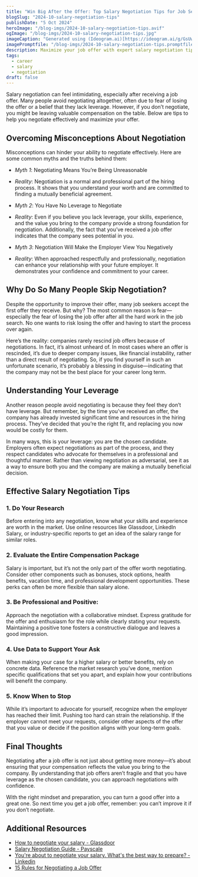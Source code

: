 ```yaml
---
title: "Win Big After the Offer: Top Salary Negotiation Tips for Job Seekers"
blogSlug: "2024-10-salary-negotiation-tips"
publishDate: "5 Oct 2024"
heroImage: "/blog-imgs/2024-10-salary-negotiation-tips.avif"
ogImage: "/blog-imgs/2024-10-salary-negotiation-tips.jpg"
imageCaption: "Generated using (Ideogram.ai)[https://ideogram.ai/g/GsUwlfoFTuigZ-YEL_8TaQ/1]"
imagePromptfile: "/blog-imgs/2024-10-salary-negotiation-tips.promptfile"
description: Maximize your job offer with expert salary negotiation tips. Overcome fears, highlight your value, and confidently secure the compensation you deserve. Empower your career today
tags:
  - career
  - salary
  - negotiation
draft: false
---
```


Salary negotiation can feel intimidating, especially after receiving a job offer. Many people avoid negotiating altogether, often due to fear of losing the offer or a belief that they lack leverage. However, if you don’t negotiate, you might be leaving valuable compensation on the table. Below are tips to help you negotiate effectively and maximize your offer.

## Overcoming Misconceptions About Negotiation

Misconceptions can hinder your ability to negotiate effectively. Here are some common myths and the truths behind them:

- *Myth 1*: Negotiating Means You’re Being Unreasonable

- *Reality*: Negotiation is a normal and professional part of the hiring process. It shows that you understand your worth and are committed to finding a mutually beneficial agreement.

- *Myth 2*: You Have No Leverage to Negotiate

- *Reality*: Even if you believe you lack leverage, your skills, experience, and the value you bring to the company provide a strong foundation for negotiation. Additionally, the fact that you’ve received a job offer indicates that the company sees potential in you.

- *Myth 3*: Negotiation Will Make the Employer View You Negatively

- *Reality*: When approached respectfully and professionally, negotiation can enhance your relationship with your future employer. It demonstrates your confidence and commitment to your career.


## Why Do So Many People Skip Negotiation?

Despite the opportunity to improve their offer, many job seekers accept the first offer they receive. But why? The most common reason is fear—especially the fear of losing the job offer after all the hard work in the job search. No one wants to risk losing the offer and having to start the process over again.

Here’s the reality: companies rarely rescind job offers because of negotiations. In fact, it’s almost unheard of. In most cases where an offer is rescinded, it’s due to deeper company issues, like financial instability, rather than a direct result of negotiating. So, if you find yourself in such an unfortunate scenario, it’s probably a blessing in disguise—indicating that the company may not be the best place for your career long term.

## Understanding Your Leverage

Another reason people avoid negotiating is because they feel they don’t have leverage. But remember, by the time you’ve received an offer, the company has already invested significant time and resources in the hiring process. They’ve decided that you’re the right fit, and replacing you now would be costly for them.

In many ways, this is your leverage: you are the chosen candidate. Employers often expect negotiations as part of the process, and they respect candidates who advocate for themselves in a professional and thoughtful manner. Rather than viewing negotiation as adversarial, see it as a way to ensure both you and the company are making a mutually beneficial decision.

## Effective Salary Negotiation Tips

### 1. Do Your Research

Before entering into any negotiation, know what your skills and experience are worth in the market. Use online resources like Glassdoor, LinkedIn Salary, or industry-specific reports to get an idea of the salary range for similar roles.

### 2. Evaluate the Entire Compensation Package

Salary is important, but it’s not the only part of the offer worth negotiating. Consider other components such as bonuses, stock options, health benefits, vacation time, and professional development opportunities. These perks can often be more flexible than salary alone.

### 3. Be Professional and Positive:

Approach the negotiation with a collaborative mindset. Express gratitude for the offer and enthusiasm for the role while clearly stating your requests. Maintaining a positive tone fosters a constructive dialogue and leaves a good impression.

### 4. Use Data to Support Your Ask

When making your case for a higher salary or better benefits, rely on concrete data. Reference the market research you’ve done, mention specific qualifications that set you apart, and explain how your contributions will benefit the company.

### 5. Know When to Stop

While it’s important to advocate for yourself, recognize when the employer has reached their limit. Pushing too hard can strain the relationship. If the employer cannot meet your requests, consider other aspects of the offer that you value or decide if the position aligns with your long-term goals.

## Final Thoughts

Negotiating after a job offer is not just about getting more money—it’s about ensuring that your compensation reflects the value you bring to the company. By understanding that job offers aren’t fragile and that you have leverage as the chosen candidate, you can approach negotiations with confidence.

With the right mindset and preparation, you can turn a good offer into a great one. So next time you get a job offer, remember: you can’t improve it if you don’t negotiate.

## Additional Resources

- [How to negotiate your salary - Glassdoor](https://www.glassdoor.com/blog/guide/how-to-negotiate-your-salary/)
- [Salary Negotiation Guide - Payscale](https://www.payscale.com/salary-negotiation-guide/)
- [You're about to negotiate your salary. What's the best way to prepare? - Linkedin](https://www.linkedin.com/advice/3/youre-negotiate-your-salary-whats-best-way-o5rnc)
- [15 Rules for Negotiating a Job Offer](https://hbr.org/2014/04/15-rules-for-negotiating-a-job-offer)
